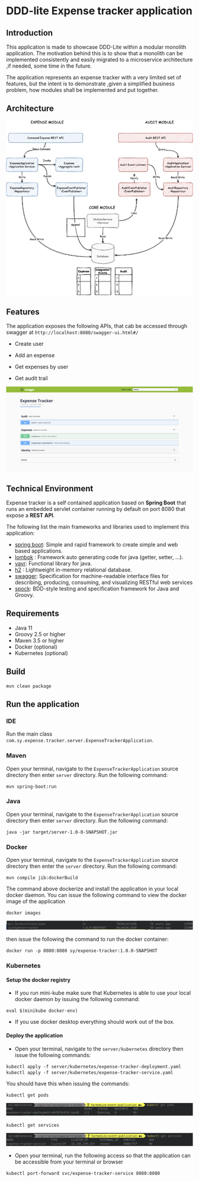 # DDD-lite Expense tracker application 

## Introduction

This application is made to showcase DDD-Lite within a modular monolith application. The motivation
behind this is to show that a monolith can be implemented consistently and easily migrated to a
microservice architecture ,if needed, some time in the future.

The application represents an expense tracker with a very limited set of features, but the intent is
to demonstrate ,given a simplified business problem, how modules shall be implemented and put
together. 

## Architecture

![Alt text](img/expense-tracker-archi.jpg  "Architecture")

## Features

The application exposes the following APIs, that cab be accessed through swagger at 
`http://localhost:8080/swagger-ui.html#/`

* Create user

* Add an expense

* Get expenses by user

* Get audit trail

 ![Alt text](img/expense-tracker-swagger.png  "Main Commands")
 
## Technical Environment

Expense tracker is a self contained application based on **Spring Boot** that runs an embedded
servlet container running by default on port 8080 that expose a **REST API**. 

The following list the main frameworks and libraries used to implement this application:

- [spring boot](https://spring.io/projects/spring-boot): Simple and rapid framework to create
 simple and web based applications.
- [lombok](https://projectlombok.org/) : Framework auto generating code for java (getter, setter, ...).
- [vavr](http://www.vavr.io): Functional library for java.
- [h2](https://www.h2database.com/html/main.html) : Lightweight in-memory relational database.
- [swagger](https://swagger.io/): Specification for machine-readable interface files for
describing, producing, consuming, and visualizing RESTful web services 
- [spock](https://github.com/spockframework/spock): BDD-style testing and specification framework for Java and Groovy. 
 

## Requirements

* Java 11
* Groovy 2.5 or higher
* Maven 3.5 or higher
* Docker (optional)
* Kubernetes (optional)

## Build

```  
mvn clean package 
```

## Run the application

###  IDE

Run the main class `com.sy.expense.tracker.server.ExpenseTrackerApplication`.

###  Maven

Open your terminal, navigate to the `ExpenseTrackerApplication` source directory then enter
 `server` directory. Run the following command: 

```
mvn spring-boot:run
```

### Java

Open your terminal, navigate to the `ExpenseTrackerApplication` source directory then enter
`server` directory. Run the following command:  

```
java -jar target/server-1.0-0-SNAPSHOT.jar
```


### Docker

Open your terminal, navigate to the `ExpenseTrackerApplication` source directory then enter the
 `server` directory. Run the following command:
 
```
mvn compile jib:dockerBuild
```

The command above dockerize and install the application in your local docker daemon. You can
issue the following command to view the docker image of the application   

```
docker images
```

![Alt text](img/expense-tracker-docker-image.png  "Main Commands")

then issue the following the command to run the docker container:

```
docker run -p 8080:8080 sy/expense-tracker:1.0.0-SNAPSHOT
``` 

### Kubernetes

#### Setup the docker registry

* If you run mini-kube make sure that Kubernetes is able to use your local docker daemon by issuing
the following command:

```
eval $(minikube docker-env)
```

* If you use docker desktop everything should work out of the box.

#### Deploy the application

* Open your terminal, navigate to the `server/kubernetes` directory then issue the following
 commands:

```
kubectl apply -f server/kubernetes/expense-tracker-deployment.yaml
kubectl apply -f server/kubernetes/expense-tracker-service.yaml
```

You should have this when issuing the commands:

```
kubectl get pods
```

![Alt text](img/expense-tracker-deployment.png  "Main Commands")

```
kubectl get services
```

![Alt text](img/expense-tracker-service.png  "Main Commands")


* Open your terminal, run the following access so that the application can be accessible from your
terminal or browser

```
kubectl port-forward svc/expense-tracker-service 8080:8080
``` 
